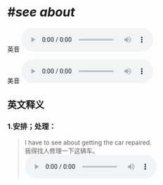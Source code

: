 # ***\#see about*** 
英音
<audio src="./media/see about1_AAC.aac" controls="controls"></audio>

美音
<audio src="./media/see about2_AAC.aac" controls="controls"></audio>



  

英文释义
---
### 1.**安排；处理：**  

 > I have to see about getting the car repaired.   
 > 我得找人修理一下这辆车。    
<audio src="./media/see-21.aac" controls="controls"></audio>


